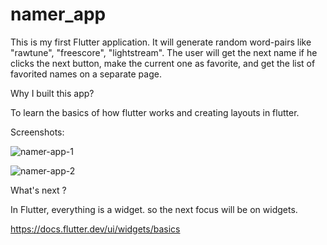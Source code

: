 # namer_app

This is my first Flutter application. It will generate random word-pairs like "rawtune", "freescore", "lightstream". The user will get the next name if he clicks the next button, make the current one as favorite, and get the list of favorited names on a separate page.

Why I built this app?

To learn the basics of how flutter works and creating layouts in flutter.

Screenshots:

![namer-app-1](https://github.com/iak97/namer_app/assets/90964145/36129360-3ecf-4b4d-95cb-1bd6049cfd19)

![namer-app-2](https://github.com/iak97/namer_app/assets/90964145/1564a030-83a8-4c76-9600-53f34b95522d)

What's next ?

In Flutter, everything is a widget. so the next focus will be on widgets.

https://docs.flutter.dev/ui/widgets/basics
